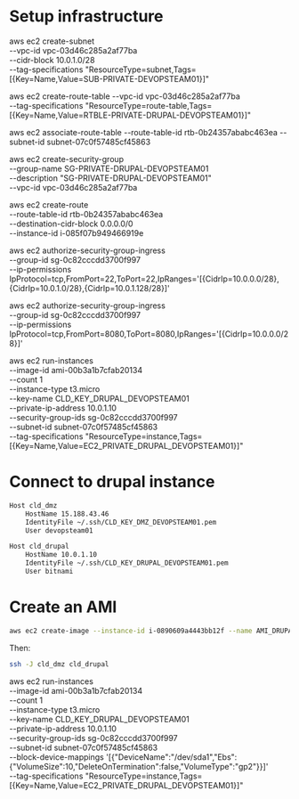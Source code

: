 # Setup infrastructure

aws ec2 create-subnet \
 --vpc-id vpc-03d46c285a2af77ba \
 --cidr-block 10.0.1.0/28 \
 --tag-specifications "ResourceType=subnet,Tags=[{Key=Name,Value=SUB-PRIVATE-DEVOPSTEAM01}]"

aws ec2 create-route-table --vpc-id vpc-03d46c285a2af77ba \
 --tag-specifications "ResourceType=route-table,Tags=[{Key=Name,Value=RTBLE-PRIVATE-DRUPAL-DEVOPSTEAM01}]"

aws ec2 associate-route-table --route-table-id rtb-0b24357ababc463ea --subnet-id subnet-07c0f57485cf45863

aws ec2 create-security-group \
 --group-name SG-PRIVATE-DRUPAL-DEVOPSTEAM01 \
 --description "SG-PRIVATE-DRUPAL-DEVOPSTEAM01" \
 --vpc-id vpc-03d46c285a2af77ba

aws ec2 create-route \
 --route-table-id rtb-0b24357ababc463ea \
 --destination-cidr-block 0.0.0.0/0 \
 --instance-id i-085f07b949466919e

aws ec2 authorize-security-group-ingress \
 --group-id sg-0c82cccdd3700f997 \
 --ip-permissions IpProtocol=tcp,FromPort=22,ToPort=22,IpRanges='[{CidrIp=10.0.0.0/28},{CidrIp=10.0.1.0/28},{CidrIp=10.0.1.128/28}]'

aws ec2 authorize-security-group-ingress \
 --group-id sg-0c82cccdd3700f997 \
 --ip-permissions IpProtocol=tcp,FromPort=8080,ToPort=8080,IpRanges='[{CidrIp=10.0.0.0/28}]'

aws ec2 run-instances \
 --image-id ami-00b3a1b7cfab20134 \
 --count 1 \
 --instance-type t3.micro \
 --key-name CLD_KEY_DRUPAL_DEVOPSTEAM01 \
 --private-ip-address 10.0.1.10 \
 --security-group-ids sg-0c82cccdd3700f997 \
 --subnet-id subnet-07c0f57485cf45863 \
 --tag-specifications "ResourceType=instance,Tags=[{Key=Name,Value=EC2_PRIVATE_DRUPAL_DEVOPSTEAM01}]"

# Connect to drupal instance

```bash
Host cld_dmz
    HostName 15.188.43.46
    IdentityFile ~/.ssh/CLD_KEY_DMZ_DEVOPSTEAM01.pem
    User devopsteam01

Host cld_drupal
    HostName 10.0.1.10
    IdentityFile ~/.ssh/CLD_KEY_DRUPAL_DEVOPSTEAM01.pem
    User bitnami
```

# Create an AMI
```sh
aws ec2 create-image --instance-id i-0890609a4443bb12f --name AMI_DRUPAL_DEVOPSTEAM01_LABO02_RDS
```

Then:

```bash
ssh -J cld_dmz cld_drupal
```

aws ec2 run-instances \
 --image-id ami-00b3a1b7cfab20134 \
 --count 1 \
 --instance-type t3.micro \
 --key-name CLD_KEY_DRUPAL_DEVOPSTEAM01 \
 --private-ip-address 10.0.1.10 \
 --security-group-ids sg-0c82cccdd3700f997 \
 --subnet-id subnet-07c0f57485cf45863 \
 --block-device-mappings '[{"DeviceName":"/dev/sda1","Ebs":{"VolumeSize":10,"DeleteOnTermination":false,"VolumeType":"gp2"}}]' \
 --tag-specifications "ResourceType=instance,Tags=[{Key=Name,Value=EC2_PRIVATE_DRUPAL_DEVOPSTEAM01}]"
